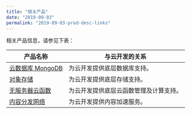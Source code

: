 ```yaml
---
title: "相关产品"
date: "2019-09-03"
permalink: "2019-09-03-prod-desc-links"
---
```


相关产品信息，请参见下表：

| 产品名称                                                                | 与云开发的关系                         |
| ----------------------------------------------------------------------- | -------------------------------------- |
| [云数据库 MongoDB](https://cloud.tencent.com/document/product/240/3544) | 为云开发提供底层数据库支持。           |
| [对象存储](https://cloud.tencent.com/document/product/436/6222)         | 为云开发提供底层存储支持。             |
| [无服务器云函数](https://cloud.tencent.com/document/product/583/9199)   | 为云开发提供底层云函数管理及计算支持。 |
| [内容分发网络](https://cloud.tencent.com/document/product/228/2939)     | 为云开发提供内容加速服务。             |

